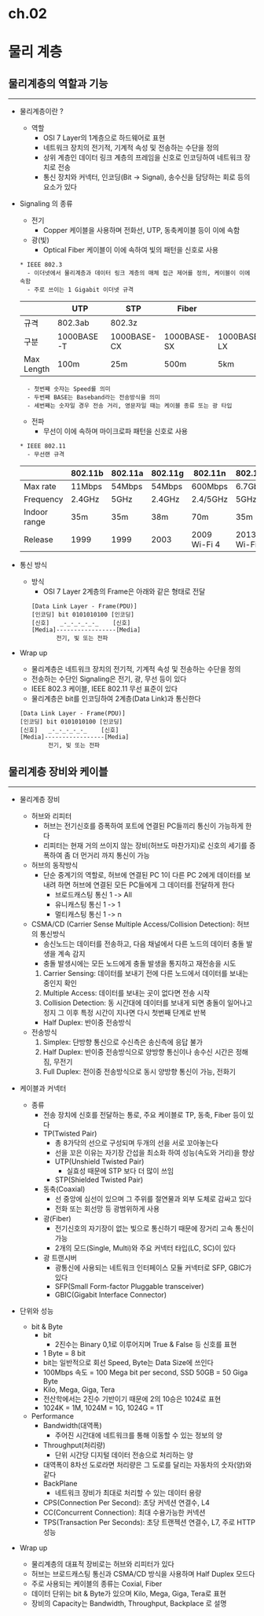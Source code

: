 # ch.02

# 물리 계층

## 물리계층의 역할과 기능

---

- 물리계층이란 ?

  - 역할
    - OSI 7 Layer의 1계층으로 하드웨어로 표현
    - 네트워크 장치의 전기적, 기계적 속성 및 전송하는 수단을 정의
    - 상위 계층인 데이터 링크 계층의 프레임을 신호로 인코딩하여 네트워크 장치로 전송
    - 통신 장치와 커넥터, 인코딩(Bit -> Signal), 송수신을 담당하는 회로 등의 요소가 있다

- Signaling 의 종류

  - 전기
    - Copper 케이블을 사용하며 전화선, UTP, 동축케이블 등이 이에 속함
  - 광(빛)
    - Optical Fiber 케이블이 이에 속하여 빛의 패턴을 신호로 사용

  ```
  * IEEE 802.3
    - 이더넷에서 물리계층과 데이터 링크 계층의 매체 접근 제어를 정의, 케이블이 이에 속함
    - 주로 쓰이는 1 Gigabit 이더넷 규격
  ```

  |            | UTP        | STP         | Fiber       |             |
  | ---------- | ---------- | ----------- | ----------- | ----------- |
  | 규격       | 802.3ab    | 802.3z      |
  | 구분       | 1000BASE-T | 1000BASE-CX | 1000BASE-SX | 1000BASE-LX |
  | Max Length | 100m       | 25m         | 500m        | 5km         |

  ```
    - 첫번째 숫자는 Speed를 의미
    - 두번째 BASE는 Baseband라는 전송방식을 의미
    - 세번째는 숫자일 경우 전송 거리, 영문자일 때는 케이블 종류 또는 광 타입
  ```

  - 전파
    - 무선이 이에 속하며 마이크로파 패턴을 신호로 사용

  ```
  * IEEE 802.11
    - 무선랜 규격
  ```

  |              | 802.11b | 802.11a | 802.11g | 802.11n      | 802.11ac     | 802.11ax     |
  | ------------ | ------- | ------- | ------- | ------------ | ------------ | ------------ |
  | Max rate     | 11Mbps  | 54Mbps  | 54Mbps  | 600Mbps      | 6.7Gbps      | 9.6Gbps      |
  | Frequency    | 2.4GHz  | 5GHz    | 2.4GHz  | 2.4/5GHz     | 5GHz         | 2.4/5/6GHz   |
  | Indoor range | 35m     | 35m     | 38m     | 70m          | 35m          | 30m          |
  | Release      | 1999    | 1999    | 2003    | 2009 Wi-Fi 4 | 2013 Wi-Fi 5 | 2019 Wi-Fi 6 |

- 통신 방식

  - 방식
    - OSI 7 Layer 2계층의 Frame은 아래와 같은 형태로 전달
    ```
    [Data Link Layer - Frame(PDU)]
    [인코딩] bit 0101010100 [인코딩]
    [신호]   _-_-_-_-_-_    [신호]
    [Media]-----------------[Media]
           전기, 빛 또는 전파
    ```

- Wrap up

  - 물리계층은 네트워크 장치의 전기적, 기계적 속성 및 전송하는 수단을 정의
  - 전송하는 수단인 Signaling은 전기, 광, 무선 등이 있다
  - IEEE 802.3 케이블, IEEE 802.11 무선 표준이 있다
  - 물리계층은 bit를 인코딩하여 2계층(Data Link)과 통신한다

  ```
  [Data Link Layer - Frame(PDU)]
  [인코딩] bit 0101010100 [인코딩]
  [신호]   _-_-_-_-_-_    [신호]
  [Media]-----------------[Media]
          전기, 빛 또는 전파
  ```

## 물리계층 장비와 케이블

---

- 물리계층 장비

  - 허브와 리피터
    - 허브는 전기신호를 증폭하여 포트에 연결된 PC들끼리 통신이 가능하게 한다
    - 리피터는 현재 거의 쓰이지 않는 장비(허브도 마찬가지)로 신호의 세기를 증폭하여 좀 더 먼거리 까지 통신이 가능
  - 허브의 동작방식
    - 단순 중계기의 역할로, 허브에 연결된 PC 1이 다른 PC 2에게 데이터를 보내려 하면 허브에 연결된 모든 PC들에게 그 데이터를 전달하게 한다
      - 브로드캐스팅 통신 1 -> All
      - 유니캐스팅 통신 1 -> 1
      - 멀티캐스팅 통신 1 -> n
  - CSMA/CD (Carrier Sense Multiple Access/Collision Detection): 허브의 통신방식
    - 송신노드는 데이터를 전송하고, 다음 채널에서 다른 노드의 데이터 충돌 발생을 계속 감지
    - 충돌 발생시에는 모든 노드에게 충돌 발생을 통지하고 재전송을 시도
    1. Carrier Sensing: 데이터를 보내기 전에 다른 노드에서 데이터를 보내는 중인지 확인
    2. Multiple Access: 데이터를 보내는 곳이 없다면 전송 시작
    3. Collision Detection: 동 시간대에 데이터를 보내게 되면 충돌이 일어나고 정지
       그 이후 특정 시간이 지나면 다시 첫번째 단계로 반복
    - Half Duplex: 반이중 전송방식
  - 전송방식
    1. Simplex: 단방향 통신으로 수신측은 송신측에 응답 불가
    2. Half Duplex: 반이중 전송방식으로 양방향 통신이나 송수신 시간은 정해짐, 무전기
    3. Full Duplex: 전이중 전송방식으로 동시 양방향 통신이 가능, 전화기

- 케이블과 커넥터

  - 종류
    - 전송 장치에 신호를 전달하는 통로, 주요 케이블로 TP, 동축, Fiber 등이 있다
    - TP(Twisted Pair)
      - 총 8가닥의 선으로 구성되며 두개의 선을 서로 꼬아놓는다
      - 선을 꼬은 이유는 자기장 간섭을 최소화 하여 성능(속도와 거리)을 향상
      - UTP(Unshield Twisted Pair)
        - 실효성 때문에 STP 보다 더 많이 쓰임
      - STP(Shielded Twisted Pair)
    - 동축(Coaxial)
      - 선 중앙에 심선이 있으며 그 주위를 절연물과 외부 도체로 감싸고 있다
      - 전화 또는 회선망 등 광범위하게 사용
    - 광(Fiber)
      - 전기신호의 자기장이 없는 빛으로 통신하기 때문에 장거리 고속 통신이 가능
      - 2개의 모드(Single, Multi)와 주요 커넥터 타입(LC, SC)이 있다
    - 광 트랜시버
      - 광통신에 사용되는 네트워크 인터페이스 모듈 커넥터로 SFP, GBIC가 있다
      - SFP(Small Form-factor Pluggable transceiver)
      - GBIC(Gigabit Interface Connector)

- 단위와 성능

  - bit & Byte
    - bit
      - 2진수는 Binary 0,1로 이루어지며 True & False 등 신호를 표현
    - 1 Byte = 8 bit
    - bit는 일반적으로 회선 Speed, Byte는 Data Size에 쓰인다
    - 100Mbps 속도 = 100 Mega bit per second, SSD 50GB = 50 Giga Byte
    - Kilo, Mega, Giga, Tera
    - 전산학에서는 2진수 기반이기 때문에 2의 10승은 1024로 표현
    - 1024K = 1M, 1024M = 1G, 1024G = 1T
  - Performance
    - Bandwidth(대역폭)
      - 주어진 시간대에 네트워크를 통해 이동할 수 있는 정보의 양
    - Throughput(처리량)
      - 단위 시간당 디지털 데이터 전송으로 처리하는 양
    - 대역폭이 8차선 도로라면 처리량은 그 도로를 달리는 자동차의 숫자(양)와 같다
    - BackPlane
      - 네트워크 장비가 최대로 처리할 수 있는 데이터 용량
    - CPS(Connection Per Second): 초당 커넥션 연결수, L4
    - CC(Concurrent Connection): 최대 수용가능한 커넥션
    - TPS(Transaction Per Seconds): 초당 트랜젝션 연결수, L7, 주로 HTTP 성능

- Wrap up

  - 물리계층의 대표적 장비로는 허브와 리피터가 있다
  - 허브는 브로드캐스팅 통신과 CSMA/CD 방식을 사용하며 Half Duplex 모드다
  - 주로 사용되는 케이블의 종류는 Coxial, Fiber
  - 데이터 단위는 bit & Byte가 있으며 Kilo, Mega, Giga, Tera로 표현
  - 장비의 Capacity는 Bandwidth, Throughput, Backplace 로 설명
